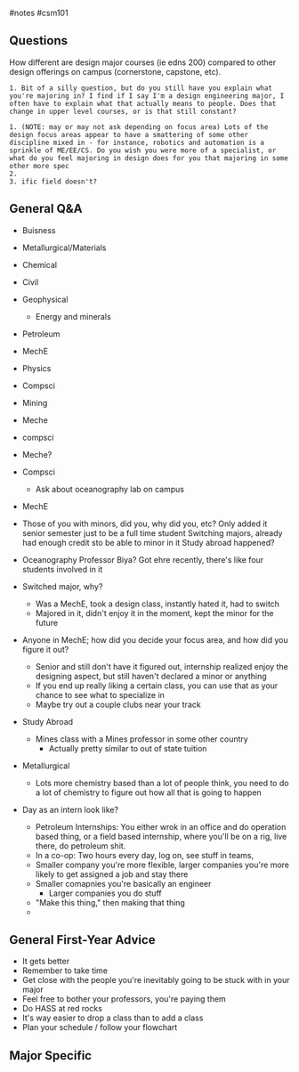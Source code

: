 #notes #csm101

## Questions

 How different are design major courses (ie edns 200) compared to other design offerings on campus (cornerstone, capstone, etc).  
  

	1. Bit of a silly question, but do you still have you explain what you're majoring in? I find if I say I'm a design engineering major, I often have to explain what that actually means to people. Does that change in upper level courses, or is that still constant?  
  
	1. (NOTE: may or may not ask depending on focus area) Lots of the design focus areas appear to have a smattering of some other discipline mixed in - for instance, robotics and automation is a sprinkle of ME/EE/CS. Do you wish you were more of a specialist, or what do you feel majoring in design does for you that majoring in some other more spec
	2. 
	3. ific field doesn't?
## General Q&A
- Buisness 
- Metallurgical/Materials
- Chemical
- Civil
- Geophysical
	- Energy and minerals
- Petroleum
- MechE
- Physics
- Compsci
- Mining
- Meche
- compsci
- Meche?
- Compsci
	- Ask about oceanography lab on campus
- MechE


- Those of you with minors, did you, why did you, etc?
	  Only added it senior semester just to be a full time student
	  Switching majors, already had enough credit sto be able to minor in it
	  Study abroad happened?
- Oceanography
	  Professor Biya?
	  Got ehre recently, there's like four students involved in it
- Switched major, why?
	- Was a MechE, took a design class, instantly hated it, had to switch
	- Majored in it, didn't enjoy it in the moment, kept the minor for the future
- Anyone in MechE; how did you decide your focus area, and how did you figure it out?
	- Senior and still don't have it figured out, internship realized enjoy the designing aspect, but still haven't declared a minor or anything
	- If you end up really liking a certain class, you can use that as your chance to see what to specialize in
	- Maybe try out a couple clubs near your track
- Study Abroad
	- Mines class with a Mines professor in some other country
		- Actually pretty similar to out of state tuition
- Metallurgical
	- Lots more chemistry based than a lot of people think, you need to do a lot of chemistry to figure out how all that is going to happen
- Day as an intern look like?
	- Petroleum Internships: You either wrok in an office and do operation based thing, or a field based internship, where you'll be on a rig, live there, do petroleum shit. 
	- In a co-op: Two hours every day, log on, see stuff in teams, 
	- Smaller company you're more flexible, larger companies you're more likely to get assigned a job and stay there
	- Smaller comapnies you're basically an engineer
		- Larger companies you do stuff 
	- "Make this thing," then making that thing
	- 
## General First-Year Advice
- It gets better
- Remember to take time
- Get close with the people you're inevitably going to be stuck with in your major
- Feel free to bother your professors, you're paying them
- Do HASS at red rocks
- It's way easier to drop a class than to add a class
- Plan your schedule / follow your flowchart

## Major Specific
